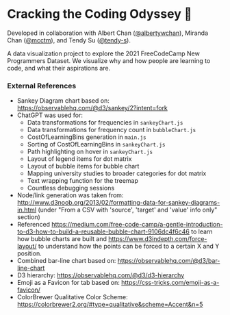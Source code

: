 # Cracking the Coding Odyssey :space_invader:

Developed in collaboration with Albert Chan ([@albertywchan](https://github.com/albertywchan)), Miranda Chan ([@mcctm](https://github.com/albertywchan)), and Tendy Su ([@tendy-s](https://github.com/tendy-s)).

A data visualization project to explore the 2021 FreeCodeCamp New Programmers Dataset. We visualize why and how people are learning to code, and what their aspirations are.

### External References

- Sankey Diagram chart based on: https://observablehq.com/@d3/sankey/2?intent=fork
- ChatGPT was used for:
  - Data transformations for frequencies in `sankeyChart.js`
  - Data transformations for frequency count in `bubbleChart.js`
  - CostOfLearningBins generation in `main.js`
  - Sorting of CostOfLearningBins in `sankeyChart.js`
  - Path highlighting on hover in `sankeyChart.js`
  - Layout of legend items for dot matrix
  - Layout of bubble items for bubble chart
  - Mapping university studies to broader categories for dot matrix
  - Text wrapping function for the treemap
  - Countless debugging sessions
- Node/link generation was taken from: http://www.d3noob.org/2013/02/formatting-data-for-sankey-diagrams-in.html (under "From a CSV with 'source', 'target' and 'value' info only" section)
- Referenced https://medium.com/free-code-camp/a-gentle-introduction-to-d3-how-to-build-a-reusable-bubble-chart-9106dc4f6c46 to learn how bubble charts are built and https://www.d3indepth.com/force-layout/ to understand how the points can be forced to a certain X and Y position.
- Combined bar-line chart based on: https://observablehq.com/@d3/bar-line-chart
- D3 hierarchy: https://observablehq.com/@d3/d3-hierarchy
- Emoji as a Favicon for tab based on: https://css-tricks.com/emoji-as-a-favicon/
- ColorBrewer Qualitative Color Scheme: https://colorbrewer2.org/#type=qualitative&scheme=Accent&n=5
